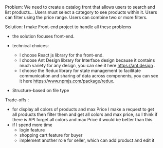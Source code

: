 Problem:
We need to create a catalog front that allows users to search and list products...
Users must select a category to see products within it.
Users can filter using the price range.
Users can combine two or more filters.

Solution: I make Front-end project to handle all these problems

- the solution focuses front-end.

- technical choices:

  - I choose React js library for the front-end.
  - I choose Ant Design library for Interface design because it contains much variety for any design, you can see it here https://ant.design .
  - I choose the Redux library for state management to facilitate communication and sharing of data across components, you can see it here https://www.npmjs.com/package/redux.

- Structure-based on file type

Trade-offs :

- for display all colors of products and max Price I make a request to get all products then filter them and get all colors and max price, so I think if there is API forget all colors and max Price it would be better than this
- if I spend more time
  - login feature
  - shopping cart feature for buyer
  - implement another role for seller, which can add product and edit it
